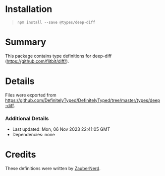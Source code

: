 # Installation
> `npm install --save @types/deep-diff`

# Summary
This package contains type definitions for deep-diff (https://github.com/flitbit/diff/).

# Details
Files were exported from https://github.com/DefinitelyTyped/DefinitelyTyped/tree/master/types/deep-diff.

### Additional Details
 * Last updated: Mon, 06 Nov 2023 22:41:05 GMT
 * Dependencies: none

# Credits
These definitions were written by [ZauberNerd](https://github.com/ZauberNerd).
